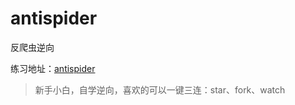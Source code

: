 # antispider
反爬虫逆向

练习地址：[antispider](http://antispider.top/)

> 新手小白，自学逆向，喜欢的可以一键三连：star、fork、watch